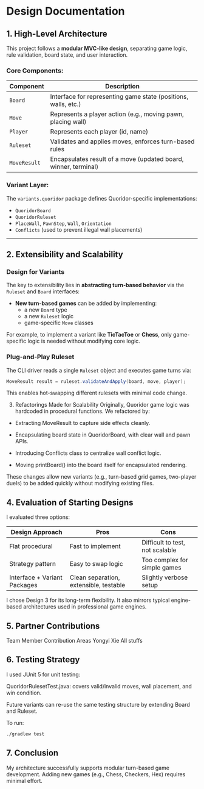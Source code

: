 
# Design Documentation

## 1. High-Level Architecture

This project follows a **modular MVC-like design**, separating game logic, rule validation, board state, and user interaction.

### Core Components:

| Component         | Description                                                       |
|------------------|-------------------------------------------------------------------|
| `Board`          | Interface for representing game state (positions, walls, etc.)    |
| `Move`           | Represents a player action (e.g., moving pawn, placing wall)      |
| `Player`         | Represents each player (id, name)                                 |
| `Ruleset`        | Validates and applies moves, enforces turn-based rules            |
| `MoveResult`     | Encapsulates result of a move (updated board, winner, terminal)   |

### Variant Layer:

The `variants.quoridor` package defines Quoridor-specific implementations:
- `QuoridorBoard`
- `QuoridorRuleset`
- `PlaceWall`, `PawnStep`, `Wall`, `Orientation`
- `Conflicts` (used to prevent illegal wall placements)

---

## 2. Extensibility and Scalability

### Design for Variants

The key to extensibility lies in **abstracting turn-based behavior** via the `Ruleset` and `Board` interfaces:

- **New turn-based games** can be added by implementing:
  - a new `Board` type
  - a new `Ruleset` logic
  - game-specific `Move` classes

For example, to implement a variant like **TicTacToe** or **Chess**, only game-specific logic is needed without modifying core logic.

### Plug-and-Play Ruleset

The CLI driver reads a single `Ruleset` object and executes game turns via:
```java
MoveResult result = ruleset.validateAndApply(board, move, player);
```
This enables hot-swapping different rulesets with minimal code change.

3. Refactorings Made for Scalability
Originally, Quoridor game logic was hardcoded in procedural functions. We refactored by:

- Extracting MoveResult to capture side effects cleanly.

- Encapsulating board state in QuoridorBoard, with clear wall and pawn APIs.

- Introducing Conflicts class to centralize wall conflict logic.

- Moving printBoard() into the board itself for encapsulated rendering.

These changes allow new variants (e.g., turn-based grid games, two-player duels) to be added quickly without modifying existing files.

## 4. Evaluation of Starting Designs
I evaluated three options:

| Design Approach | Pros | Cons                             |                                         
|------------------------------|----------------------------------------|----------------------------------|
| Flat procedural|	Fast to implement | 	Difficult to test, not scalable | 
| Strategy pattern|	Easy to swap logic | 	Too complex for simple games    |
| Interface + Variant Packages | Clean separation, extensible, testable | Slightly verbose setup           |

I chose Design 3 for its long-term flexibility. It also mirrors typical engine-based architectures used in professional game engines.

## 5. Partner Contributions
Team Member	Contribution Areas
Yongyi Xie All stuffs

## 6. Testing Strategy
I used JUnit 5 for unit testing:

QuoridorRulesetTest.java: covers valid/invalid moves, wall placement, and win condition.

Future variants can re-use the same testing structure by extending Board and Ruleset.

To run:

```bash
./gradlew test
```
## 7. Conclusion
My architecture successfully supports modular turn-based game development. Adding new games (e.g., Chess, Checkers, Hex) requires minimal effort.